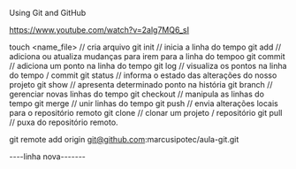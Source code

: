 Using Git and GitHub

https://www.youtube.com/watch?v=2alg7MQ6_sI


touch <name_file> // cria arquivo
git init // inicia a linha do tempo
git add // adiciona ou atualiza mudanças para irem para a linha do tempoo
git commit // adiciona um ponto na linha do tempo
git log // visualiza os pontos na linha do tempo / commit
git status // informa o estado das alterações do nosso projeto
git show // apresenta determinado ponto na história
git branch // gerenciar novas linhas do tempo
git checkout // manipula as linhas do tempo
git merge // unir linhas do tempo
git push // envia alterações locais para o repositório remoto
git clone // clonar um projeto / repositório
git pull // puxa do repositório remoto. 

git remote add origin git@github.com:marcusipotec/aula-git.git


----linha nova-------
